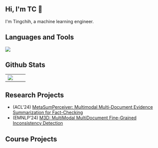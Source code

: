 ## Hi, I'm TC 👋  

I'm Tingchih, a machine learning engineer.

## Languages and Tools   

<a href="https://go-skill-icons.vercel.app/">
<img src="https://go-skill-icons.vercel.app/api/icons?i=c,cpp,python,java,javascript,php,bash,html,huggingface,opencv,pytorch,tensorflow,androidstudio,xcode,eclipse,visualstudio,jupyter,latex,aws,s3,docker,github,figma,androidstudio,cuda,linux"/>
</a>

## Github Stats

<table>
   <tr>
      <!-- <td valign="top" width="50%"> -->
         <!-- <img src="https://github-readme-stats.vercel.app/api?username=tingchihc&show_icons=true&count_private=true&hide_border=true" align="center" /> -->
      <!-- </td> -->
      <td valign="top" width="50%">
         <img src="https://github-readme-stats.vercel.app/api/top-langs/?username=tingchihc&hide_border=true&layout=compact" align="center" />
      </td>
   </tr>
</table>

## Research Projects  

* (ACL'24) [MetaSumPerceiver: Multimodal Multi-Document Evidence Summarization for Fact-Checking](https://github.com/tingchihc/metasumperceiver)  
* (EMNLP'24) [M3D: MultiModal MultiDocument Fine-Grained Inconsistency Detection]()

## Course Projects  

